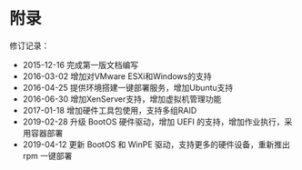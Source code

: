 # 附录

修订记录：

* 2015-12-16 完成第一版文档编写
* 2016-03-02 增加对VMware ESXi和Windows的支持
* 2016-04-25 提供环境搭建一键部署服务，增加Ubuntu支持
* 2016-06-30 增加XenServer支持，增加虚拟机管理功能
* 2017-01-18 增加硬件工具包使用，支持多组RAID
* 2019-02-28 升级 BootOS 硬件驱动，增加 UEFI 的支持，增加作业执行，采用容器部署
* 2019-04-12 更新 BootOS 和 WinPE 驱动，支持更多的硬件设备，重新推出 rpm 一键部署
